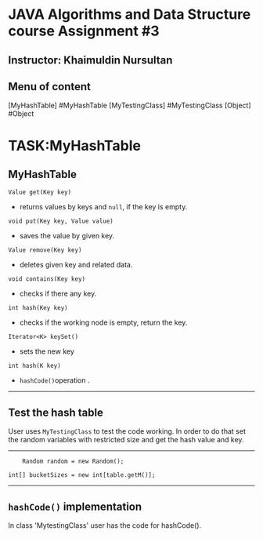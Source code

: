 # JAVA Algorithms and Data Structure course Assignment #3

Instructor: Khaimuldin Nursultan
---



## Menu of content
[MyHashTable] #MyHashTable
[MyTestingClass] #MyTestingClass
[Object] #Object



# TASK:MyHashTable


## MyHashTable
```
Value get(Key key)  
``` 
- returns values by keys and ```null```, if the key is empty.


```
void put(Key key, Value value)
``` 
- saves the value by given key.


```
Value remove(Key key)
```
- deletes given key and related data.

```
void contains(Key key)

``` 
- checks if there any key.

```
int hash(Key key) 
``` 

- checks if the working node is empty, return the key.


```
Iterator<K> keySet()
```
-  sets the new key 
```
int hash(K key)
```

- ```hashCode()```operation .
---

## Test the hash table

User uses ```MyTestingClass``` to test the code working. 
In order to do that set the random variables with restricted size and get the hash value and key.

---

```    Random random = new Random();```




  ```int[] bucketSizes = new int[table.getM()];```

---

  ##  ```hashCode()``` implementation

In class 'MytestingClass' user has the code for hashCode().
